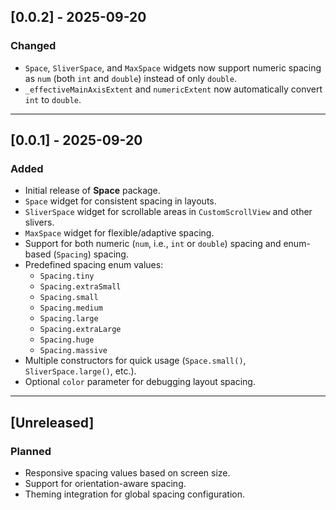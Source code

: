 ## [0.0.2] - 2025-09-20
### Changed
- `Space`, `SliverSpace`, and `MaxSpace` widgets now support numeric spacing as `num` (both `int` and `double`) instead of only `double`.
- `_effectiveMainAxisExtent` and `numericExtent` now automatically convert `int` to `double`.

---

## [0.0.1] - 2025-09-20
### Added
- Initial release of **Space** package.
- `Space` widget for consistent spacing in layouts.
- `SliverSpace` widget for scrollable areas in `CustomScrollView` and other slivers.
- `MaxSpace` widget for flexible/adaptive spacing.
- Support for both numeric (`num`, i.e., `int` or `double`) spacing and enum-based (`Spacing`) spacing.
- Predefined spacing enum values:
  - `Spacing.tiny`
  - `Spacing.extraSmall`
  - `Spacing.small`
  - `Spacing.medium`
  - `Spacing.large`
  - `Spacing.extraLarge`
  - `Spacing.huge`
  - `Spacing.massive`
- Multiple constructors for quick usage (`Space.small()`, `SliverSpace.large()`, etc.).
- Optional `color` parameter for debugging layout spacing.

---

## [Unreleased]
### Planned
- Responsive spacing values based on screen size.
- Support for orientation-aware spacing.
- Theming integration for global spacing configuration.
